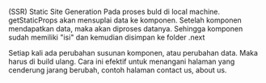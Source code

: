 (SSR) Static Site Generation
Pada proses buld di local machine. getStaticProps akan mensuplai data ke komponen.
Setelah komponen mendapatkan data, maka akan diproses datanya. Sehingga komponen sudah memiliki "isi" dan kemudian disimpan ke folder .next

Setiap kali ada perubahan susunan komponen, atau perubahan data. Maka harus di build ulang.
Cara ini efektif untuk menangani halaman yang cenderung jarang berubah, contoh halaman contact us, about us.
